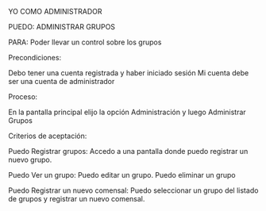 YO COMO ADMINISTRADOR 

PUEDO: ADMINISTRAR GRUPOS

PARA: Poder llevar un control sobre los grupos

Precondiciones:

Debo tener una cuenta registrada y haber iniciado sesión
Mi cuenta debe ser una cuenta de administrador

Proceso:

En la pantalla principal elijo la opción Administración y luego Administrar Grupos

Criterios de aceptación:

Puedo Registrar grupos:
	Accedo a una pantalla donde puedo registrar un nuevo grupo.

Puedo Ver un grupo:
	Puedo editar un grupo.
	Puedo eliminar un grupo

Puedo Registrar un nuevo comensal:
	Puedo seleccionar un grupo del listado de grupos y registrar un nuevo comensal.
